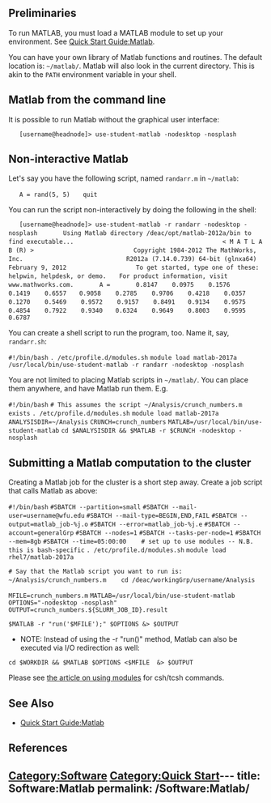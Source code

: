 ## Preliminaries

To run MATLAB, you must load a MATLAB module to set up your environment.
See [Quick Start Guide:Matlab](Quick_Start_Guide:Matlab "wikilink").

You can have your own library of Matlab functions and routines. The
default location is: `~/matlab/`. Matlab will also look in the current
directory. This is akin to the `PATH` environment variable in your
shell.

## Matlab from the command line

It is possible to run Matlab without the graphical user interface:

`   [username@headnode]> use-student-matlab -nodesktop -nosplash`

## Non-interactive Matlab

Let's say you have the following script, named `randarr.m` in
`~/matlab`:

`   A = rand(5, 5)`
`   quit`

You can run the script non-interactively by doing the following in the
shell:

`   [username@headnode]> use-student-matlab -r randarr -nodesktop -nosplash`
`   `
`   Using Matlab directory /deac/opt/matlab-2012a/bin to find executable...`
`   `
`                                     < M A T L A B (R) >`
`                           Copyright 1984-2012 The MathWorks, Inc.`
`                            R2012a (7.14.0.739) 64-bit (glnxa64)`
`                                      February 9, 2012`
`   `
`       `
`    `
`   To get started, type one of these: helpwin, helpdesk, or demo.`
`   For product information, visit www.mathworks.com.`
`   `
`   A =`
`   `
`   0.8147    0.0975    0.1576    0.1419    0.6557`
`   0.9058    0.2785    0.9706    0.4218    0.0357`
`   0.1270    0.5469    0.9572    0.9157    0.8491`
`   0.9134    0.9575    0.4854    0.7922    0.9340`
`   0.6324    0.9649    0.8003    0.9595    0.6787`

You can create a shell script to run the program, too. Name it, say,
`randarr.sh`:

`#!/bin/bash`
`. /etc/profile.d/modules.sh`
`module load matlab-2017a`
`/usr/local/bin/use-student-matlab -r randarr -nodesktop -nosplash`

You are not limited to placing Matlab scripts in `~/matlab/`. You can
place them anywhere, and have Matlab run them. E.g.

`#!/bin/bash`
`# This assumes the script ~/Analysis/crunch_numbers.m exists`
`. /etc/profile.d/modules.sh`
`module load matlab-2017a`
`   `
`ANALYSISDIR=~/Analysis`
`CRUNCH=crunch_numbers`
`MATLAB=/usr/local/bin/use-student-matlab`
`cd $ANALYSISDIR && $MATLAB -r $CRUNCH -nodesktop -nosplash`

## Submitting a Matlab computation to the cluster

Creating a Matlab job for the cluster is a short step away. Create a job
script that calls Matlab as
above:

`#!/bin/bash`
`#SBATCH --partition=small`
`#SBATCH --mail-user=username@wfu.edu`
`#SBATCH --mail-type=BEGIN,END,FAIL`
`#SBATCH --output=matlab_job-%j.o`
`#SBATCH --error=matlab_job-%j.e`
`#SBATCH --account=generalGrp`
`#SBATCH --nodes=1`
`#SBATCH --tasks-per-node=1`
`#SBATCH --mem=8gb`
`#SBATCH --time=05:00:00`
`   `
`# set up to use modules -- N.B. this is bash-specific`
`. /etc/profile.d/modules.sh`
`module load rhel7/matlab-2017a`

`# Say that the Matlab script you want to run is: ~/Analysis/crunch_numbers.m`
`   `
`cd /deac/workingGrp/username/Analysis`

`MFILE=crunch_numbers.m`
`MATLAB=/usr/local/bin/use-student-matlab`
`OPTIONS="-nodesktop -nosplash"`
`OUTPUT=crunch_numbers.${SLURM_JOB_ID}.result`

`$MATLAB -r "run('$MFILE');" $OPTIONS &> $OUTPUT`

  - NOTE: Instead of using the -r "run()" method, Matlab can also be
    executed via I/O redirection as well:

`cd $WORKDIR && $MATLAB $OPTIONS <$MFILE  &> $OUTPUT`

Please see [the article on using
modules](Quick_Start_Guide:Environment_Modules "wikilink") for csh/tcsh
commands.

## See Also

  - [Quick Start Guide:Matlab](Quick_Start_Guide:Matlab "wikilink")

## References

<references/>

[Category:Software](Category:Software "wikilink") [Category:Quick
Start](Category:Quick_Start "wikilink")---
title: Software:Matlab
permalink: /Software:Matlab/
---

